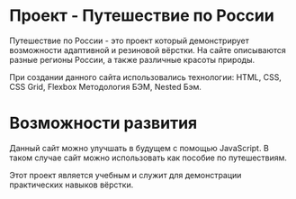 # Проект - Путешествие по России

Путешествие по России - это проект который демонстрирует возможности адаптивной и резиновой вёрстки. На сайте описываются разные регионы России, а также различные красоты природы.


При создании данного сайта использовались технологии:
HTML, CSS, CSS Grid, Flexbox Методология БЭМ, Nested Бэм.

# Возможности развития

Данный сайт можно улучшать в будущем с помощью JavaScript.
В таком случае сайт можно использовать как пособие по путешествиям.


Этот проект является учебным и служит для демонстрации практических навыков вёрстки.
